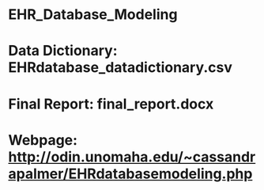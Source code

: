 # EHR_Database_Modeling
# Data Dictionary: EHRdatabase_datadictionary.csv
# Final Report: final_report.docx
# Webpage: http://odin.unomaha.edu/~cassandrapalmer/EHRdatabasemodeling.php
